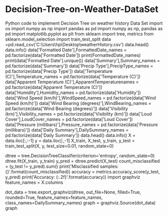 # Decision-Tree-on-Weather-DataSet
Python code to implement Decision Tree on weather history Data Set
import os
import numpy as np
import pandas as pd
import numpy as np, pandas as pd
import matplotlib.pyplot as plt
from sklearn import tree, metrics
from sklearn.model_selection import train_test_split
data =pd.read_csv('C:\\Users\\hp\\Desktop\\weatherHistory.csv')
data.head()
data.info()
data['Formatted Date'],FormattedDate_names = pd.factorize(data['Formatted Date'])
print(FormattedDate_names)
print(data['Formatted Date'].unique())
data['Summary'],Summary_names = pd.factorize(data['Summary'])
data['Precip Type'],PrecipType_names = pd.factorize(data['Precip Type'])
data['Temperature (C)'],Temperature_names = pd.factorize(data['Temperature (C)'])
data['Apparent Temperature (C)'],ApparentTemperaturenames = pd.factorize(data['Apparent Temperature (C)'])
data['Humidity'],Humidity_names = pd.factorize(data['Humidity'])
data['Wind Speed (km/h)'],WindSpeed_names = pd.factorize(data['Wind Speed (km/h)'])
data['Wind Bearing (degrees)'],WindBearing_names = pd.factorize(data['Wind Bearing (degrees)'])
data['Visibility (km)'],Visibility_names = pd.factorize(data['Visibility (km)'])
data['Loud Cover'],LoudCover_names = pd.factorize(data['Loud Cover'])
data['Pressure (millibars)'],Pressure_names = pd.factorize(data['Pressure (millibars)'])
data['Daily Summary'],DailySummary_names = pd.factorize(data['Daily Summary'])
data.head()
data.info()
X = data.iloc[:,:-1]
y = data.iloc[:,-1]
X_train, X_test, y_train, y_test = train_test_split(X, y, test_size=0.01, random_state=0)
 
dtree = tree.DecisionTreeClassifier(criterion='entropy', random_state=0)
dtree.fit(X_train, y_train)
y_pred = dtree.predict(X_test)
count_misclassified = (y_test != y_pred).sum()
print('Misclassified samples: {}'.format(count_misclassified))
accuracy = metrics.accuracy_score(y_test, y_pred)
print('Accuracy: {:.2f}'.format(accuracy))
import graphviz
feature_names = X.columns

dot_data = tree.export_graphviz(dtree, out_file=None, filled=True, rounded=True,
                                feature_names=feature_names,  
                                class_names=DailySummary_names)
graph = graphviz.Source(dot_data)  
graph
 
